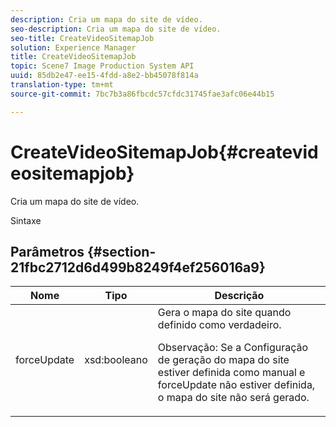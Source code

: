 ```yaml
---
description: Cria um mapa do site de vídeo.
seo-description: Cria um mapa do site de vídeo.
seo-title: CreateVideoSitemapJob
solution: Experience Manager
title: CreateVideoSitemapJob
topic: Scene7 Image Production System API
uuid: 85db2e47-ee15-4fdd-a8e2-bb45078f814a
translation-type: tm+mt
source-git-commit: 7bc7b3a86fbcdc57cfdc31745fae3afc06e44b15

---
```



# CreateVideoSitemapJob{#createvideositemapjob}

Cria um mapa do site de vídeo.

Sintaxe

## Parâmetros {#section-21fbc2712d6d499b8249f4ef256016a9}

<table id="table_7B459A9D55CE49A38D8A77CBD229033A"> 
 <thead> 
  <tr> 
   <th colname="col1" class="entry"> Nome </th> 
   <th colname="col2" class="entry"> Tipo </th> 
   <th colname="col3" class="entry"> Descrição </th> 
  </tr> 
 </thead>
 <tbody> 
  <tr> 
   <td colname="col1"> <span class="codeph"> <span class="varname"> forceUpdate</span></span> </td> 
   <td colname="col2"> <span class="codeph"> xsd:booleano</span> </td> 
   <td colname="col3">Gera o mapa do site quando definido como <span class="codeph"> verdadeiro</span>. <p><p>Observação: Se a Configuração de geração do mapa do site estiver definida como manual e <span class="codeph"> forceUpdate</span> não estiver definida, o mapa do site não será gerado. </p></p></td> 
  </tr> 
 </tbody> 
</table>

